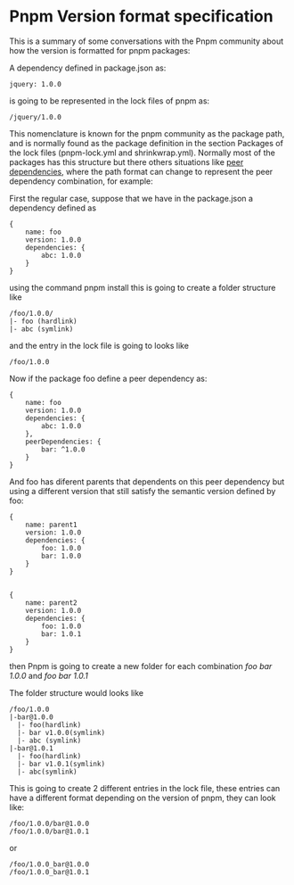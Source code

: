 # Pnpm Version format specification

This is a summary of some conversations with the Pnpm community about how the version is formatted for pnpm packages:

A dependency defined in package.json as:
```
jquery: 1.0.0
```
is going to be represented in the lock files of pnpm as:
```
/jquery/1.0.0
```

This nomenclature is known for the pnpm community as the package path, and is normally found as the package definition in the section Packages of the lock files (pnpm-lock.yml and shrinkwrap.yml).
Normally most of the packages has this structure but there others situations like [peer dependencies](https://pnpm.js.org/en/how-peers-are-resolved), where the path format can change to represent the peer dependency combination, for example:

First the regular case, suppose that we have in the package.json a dependency defined as 

```
{
    name: foo
    version: 1.0.0
    dependencies: {
        abc: 1.0.0
    }
}
```
using the command pnpm install this is going to create a folder structure like
```
/foo/1.0.0/
|- foo (hardlink)
|- abc (symlink)
```
and the entry in the lock file is going to looks like 
```
/foo/1.0.0
```
Now if the package foo define a peer dependency as:

```
{
    name: foo
    version: 1.0.0
    dependencies: {
        abc: 1.0.0
    },
    peerDependencies: {
        bar: ^1.0.0
    }
}
```
And foo has diferent parents that dependents on this peer dependency but using a different version that still satisfy the semantic version defined by foo:

```
{
    name: parent1
    version: 1.0.0
    dependencies: {
        foo: 1.0.0
        bar: 1.0.0
    }
}


{
    name: parent2
    version: 1.0.0
    dependencies: {
        foo: 1.0.0
        bar: 1.0.1
    }
}
```

then Pnpm is going to create a new folder for each combination _foo_  _bar 1.0.0_ and _foo_  _bar 1.0.1_

The folder structure would looks like

```
/foo/1.0.0
|-bar@1.0.0
  |- foo(hardlink)
  |- bar v1.0.0(symlink)
  |- abc (symlink)
|-bar@1.0.1
  |- foo(hardlink)
  |- bar v1.0.1(symlink)
  |- abc(symlink)
```
This is going to create 2 different entries in the lock file, these entries can have a different format depending on the version of pnpm, they can look like:
```
/foo/1.0.0/bar@1.0.0
/foo/1.0.0/bar@1.0.1
```
or
```
/foo/1.0.0_bar@1.0.0
/foo/1.0.0_bar@1.0.1
```

